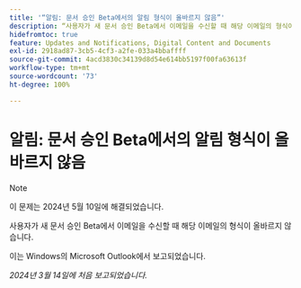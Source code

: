 ```yaml
---
title: '“알림: 문서 승인 Beta에서의 알림 형식이 올바르지 않음”'
description: “사용자가 새 문서 승인 Beta에서 이메일을 수신할 때 해당 이메일의 형식이 올바르지 않습니다. ”
hidefromtoc: true
feature: Updates and Notifications, Digital Content and Documents
exl-id: 2918ad87-3cb5-4cf3-a2fe-033a4bbaffff
source-git-commit: 4acd3830c34139d8d54e614bb5197f00fa63613f
workflow-type: tm+mt
source-wordcount: '73'
ht-degree: 100%

---
```


# 알림: 문서 승인 Beta에서의 알림 형식이 올바르지 않음

>[!NOTE]
>
>이 문제는 2024년 5월 10일에 해결되었습니다.

사용자가 새 문서 승인 Beta에서 이메일을 수신할 때 해당 이메일의 형식이 올바르지 않습니다.

이는 Windows의 Microsoft Outlook에서 보고되었습니다.

_2024년 3월 14일에 처음 보고되었습니다._
